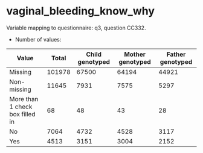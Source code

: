 # vaginal_bleeding_know_why
Variable mapping to questionnaire: q3, question CC332.
- Number of values:

| Value | Total | Child genotyped | Mother genotyped | Father genotyped |
| ----- | ----- | --------------- | ---------------- | ---------------- |
| Missing | 101978 | 67500 | 64194 | 44921 |
| Non-missing | 11645 | 7931 | 7575 | 5297 |
| More than 1 check box filled in | 68 | 48 | 43 |28 |
| No | 7064 | 4732 | 4528 |3117 |
| Yes | 4513 | 3151 | 3004 |2152 |



